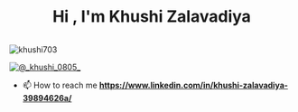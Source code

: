 <h1 align="center">Hi , I'm Khushi Zalavadiya </h1>
<img scr=""C:\Users\khush\OneDrive\Desktop\github.jpg""/>

<p align="left"> <img src="https://komarev.com/ghpvc/?username=khushi703&label=Profile%20views&color=0e75b6&style=flat" alt="khushi703" /> </p>

<p align="left"> <a href="https://twitter.com/@_khushi_0805_" target="blank"><img src="https://img.shields.io/twitter/follow/@_khushi_0805_?logo=twitter&style=for-the-badge" alt="@_khushi_0805_" /></a> </p>

- 📫 How to reach me **https://www.linkedin.com/in/khushi-zalavadiya-39894626a/**


